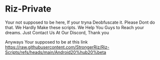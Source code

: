 # Riz-Private
Your not supposed to be here, If your tryna Deobfuscate it. Please Dont do that. We Hardly Make these scripts. We Help You Guys to Reach your dreams. Just Contact Us At Our Discord, Thank you

Anyways Your supposed to be at this link [https://raw.githubusercontent.com/StrongerRiz/Riz-Scripts/refs/heads/main/Android20%hub20%beta
](https://github.com/StrongerRiz/Riz-Scripts/blob/main/Android%20hub%20Beta%20(3.5))
